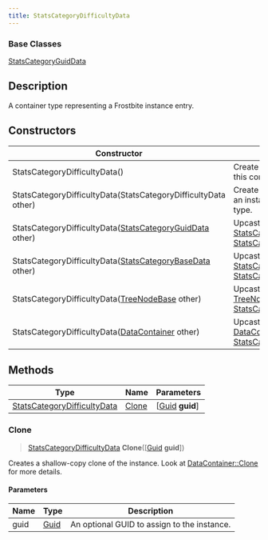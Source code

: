 ```yaml
---
title: StatsCategoryDifficultyData
---
```

### Base Classes

[StatsCategoryGuidData](StatsCategoryGuidData)

## Description

A container type representing a Frostbite instance entry.

## Constructors

| Constructor                                                                            | Description                                                                                                                                   |
| -------------------------------------------------------------------------------------- | --------------------------------------------------------------------------------------------------------------------------------------------- |
| StatsCategoryDifficultyData()                                                          | Create a new instance of this container type.                                                                                                 |
| StatsCategoryDifficultyData(StatsCategoryDifficultyData other)                         | Create a reference copy of an instance of the same type.                                                                                      |
| StatsCategoryDifficultyData([StatsCategoryGuidData](StatsCategoryGuidData) other)      | Upcast an instance of type [StatsCategoryGuidData](StatsCategoryGuidData) to [StatsCategoryDifficultyData](StatsCategoryDifficultyData).      |
| StatsCategoryDifficultyData([StatsCategoryBaseData](StatsCategoryBaseData) other)      | Upcast an instance of type [StatsCategoryBaseData](StatsCategoryBaseData) to [StatsCategoryDifficultyData](StatsCategoryDifficultyData).      |
| StatsCategoryDifficultyData([TreeNodeBase](TreeNodeBase) other)                        | Upcast an instance of type [TreeNodeBase](TreeNodeBase) to [StatsCategoryDifficultyData](StatsCategoryDifficultyData).                        |
| StatsCategoryDifficultyData([DataContainer](/vext/ref/shared/class/datacontainer) other) | Upcast an instance of type [DataContainer](/vext/ref/shared/class/datacontainer) to [StatsCategoryDifficultyData](StatsCategoryDifficultyData). |

## Methods

| Type                                                       | Name            | Parameters                                     |
| ---------------------------------------------------------- | --------------- | ---------------------------------------------- |
| [StatsCategoryDifficultyData](StatsCategoryDifficultyData) | [Clone](#clone) | \[[Guid](/vext/ref/shared/class/guid) **guid**\] |

### Clone

> [StatsCategoryDifficultyData](StatsCategoryDifficultyData) **Clone**(\[[Guid](/vext/ref/shared/class/guid) **guid**\])

Creates a shallow-copy clone of the instance. Look at [DataContainer::Clone](/vext/ref/shared/class/datacontainer#clone) for more details.

#### Parameters

| Name | Type         | Description                                 |
| ---- | ------------ | ------------------------------------------- |
| guid | [Guid](Guid) | An optional GUID to assign to the instance. |
